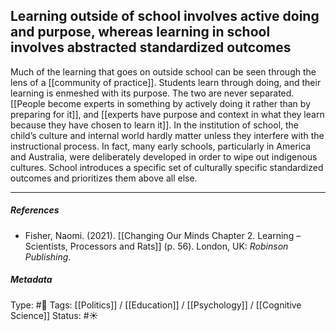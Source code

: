 ## Learning outside of school involves active doing and purpose, whereas learning in school involves abstracted standardized outcomes # 

Much of the learning that goes on outside school can be seen through the lens of a [[community of practice]]. Students learn through doing, and their learning is enmeshed with its purpose. The two are never separated. [[People become experts in something by actively doing it rather than by preparing for it]], and [[experts have purpose and context in what they learn because they have chosen to learn it]]. In the institution of school, the child’s culture and internal world hardly matter unless they interfere with the instructional process. In fact, many early schools, particularly in America and Australia, were deliberately developed in order to wipe out indigenous cultures. School introduces a specific set of culturally specific standardized outcomes and prioritizes them above all else.

___

##### References

- Fisher, Naomi. (2021). [[Changing Our Minds Chapter 2. Learning – Scientists, Processors and Rats]] (p. 56). London, UK: _Robinson Publishing_.

##### Metadata

Type: #🔴 
Tags: [[Politics]] / [[Education]] / [[Psychology]] / [[Cognitive Science]]
Status: #☀️ 